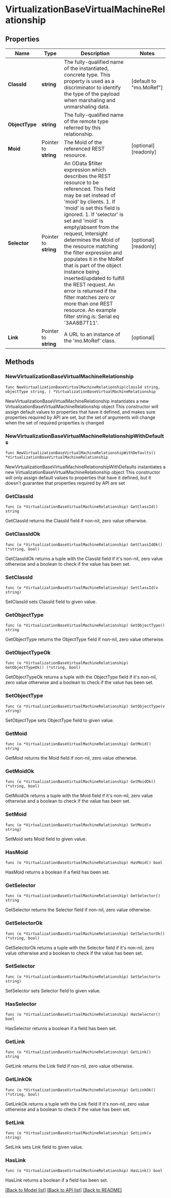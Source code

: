 # VirtualizationBaseVirtualMachineRelationship

## Properties

Name | Type | Description | Notes
------------ | ------------- | ------------- | -------------
**ClassId** | **string** | The fully-qualified name of the instantiated, concrete type. This property is used as a discriminator to identify the type of the payload when marshaling and unmarshaling data. | [default to "mo.MoRef"]
**ObjectType** | **string** | The fully-qualified name of the remote type referred by this relationship. | 
**Moid** | Pointer to **string** | The Moid of the referenced REST resource. | [optional] [readonly] 
**Selector** | Pointer to **string** | An OData $filter expression which describes the REST resource to be referenced. This field may be set instead of &#39;moid&#39; by clients. 1. If &#39;moid&#39; is set this field is ignored. 1. If &#39;selector&#39; is set and &#39;moid&#39; is empty/absent from the request, Intersight determines the Moid of the resource matching the filter expression and populates it in the MoRef that is part of the object instance being inserted/updated to fulfill the REST request. An error is returned if the filter matches zero or more than one REST resource. An example filter string is: Serial eq &#39;3AA8B7T11&#39;. | [optional] [readonly] 
**Link** | Pointer to **string** | A URL to an instance of the &#39;mo.MoRef&#39; class. | [optional] 

## Methods

### NewVirtualizationBaseVirtualMachineRelationship

`func NewVirtualizationBaseVirtualMachineRelationship(classId string, objectType string, ) *VirtualizationBaseVirtualMachineRelationship`

NewVirtualizationBaseVirtualMachineRelationship instantiates a new VirtualizationBaseVirtualMachineRelationship object
This constructor will assign default values to properties that have it defined,
and makes sure properties required by API are set, but the set of arguments
will change when the set of required properties is changed

### NewVirtualizationBaseVirtualMachineRelationshipWithDefaults

`func NewVirtualizationBaseVirtualMachineRelationshipWithDefaults() *VirtualizationBaseVirtualMachineRelationship`

NewVirtualizationBaseVirtualMachineRelationshipWithDefaults instantiates a new VirtualizationBaseVirtualMachineRelationship object
This constructor will only assign default values to properties that have it defined,
but it doesn't guarantee that properties required by API are set

### GetClassId

`func (o *VirtualizationBaseVirtualMachineRelationship) GetClassId() string`

GetClassId returns the ClassId field if non-nil, zero value otherwise.

### GetClassIdOk

`func (o *VirtualizationBaseVirtualMachineRelationship) GetClassIdOk() (*string, bool)`

GetClassIdOk returns a tuple with the ClassId field if it's non-nil, zero value otherwise
and a boolean to check if the value has been set.

### SetClassId

`func (o *VirtualizationBaseVirtualMachineRelationship) SetClassId(v string)`

SetClassId sets ClassId field to given value.


### GetObjectType

`func (o *VirtualizationBaseVirtualMachineRelationship) GetObjectType() string`

GetObjectType returns the ObjectType field if non-nil, zero value otherwise.

### GetObjectTypeOk

`func (o *VirtualizationBaseVirtualMachineRelationship) GetObjectTypeOk() (*string, bool)`

GetObjectTypeOk returns a tuple with the ObjectType field if it's non-nil, zero value otherwise
and a boolean to check if the value has been set.

### SetObjectType

`func (o *VirtualizationBaseVirtualMachineRelationship) SetObjectType(v string)`

SetObjectType sets ObjectType field to given value.


### GetMoid

`func (o *VirtualizationBaseVirtualMachineRelationship) GetMoid() string`

GetMoid returns the Moid field if non-nil, zero value otherwise.

### GetMoidOk

`func (o *VirtualizationBaseVirtualMachineRelationship) GetMoidOk() (*string, bool)`

GetMoidOk returns a tuple with the Moid field if it's non-nil, zero value otherwise
and a boolean to check if the value has been set.

### SetMoid

`func (o *VirtualizationBaseVirtualMachineRelationship) SetMoid(v string)`

SetMoid sets Moid field to given value.

### HasMoid

`func (o *VirtualizationBaseVirtualMachineRelationship) HasMoid() bool`

HasMoid returns a boolean if a field has been set.

### GetSelector

`func (o *VirtualizationBaseVirtualMachineRelationship) GetSelector() string`

GetSelector returns the Selector field if non-nil, zero value otherwise.

### GetSelectorOk

`func (o *VirtualizationBaseVirtualMachineRelationship) GetSelectorOk() (*string, bool)`

GetSelectorOk returns a tuple with the Selector field if it's non-nil, zero value otherwise
and a boolean to check if the value has been set.

### SetSelector

`func (o *VirtualizationBaseVirtualMachineRelationship) SetSelector(v string)`

SetSelector sets Selector field to given value.

### HasSelector

`func (o *VirtualizationBaseVirtualMachineRelationship) HasSelector() bool`

HasSelector returns a boolean if a field has been set.

### GetLink

`func (o *VirtualizationBaseVirtualMachineRelationship) GetLink() string`

GetLink returns the Link field if non-nil, zero value otherwise.

### GetLinkOk

`func (o *VirtualizationBaseVirtualMachineRelationship) GetLinkOk() (*string, bool)`

GetLinkOk returns a tuple with the Link field if it's non-nil, zero value otherwise
and a boolean to check if the value has been set.

### SetLink

`func (o *VirtualizationBaseVirtualMachineRelationship) SetLink(v string)`

SetLink sets Link field to given value.

### HasLink

`func (o *VirtualizationBaseVirtualMachineRelationship) HasLink() bool`

HasLink returns a boolean if a field has been set.


[[Back to Model list]](../README.md#documentation-for-models) [[Back to API list]](../README.md#documentation-for-api-endpoints) [[Back to README]](../README.md)


